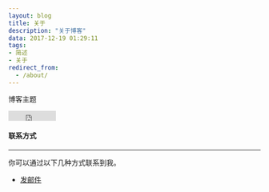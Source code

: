 ```yaml
---
layout: blog
title: 关于
description: "关于博客"
data: 2017-12-19 01:29:11
tags: 
- 简述
- 关于
redirect_from:
  - /about/
---
```


博客主题
 
<iframe src="http://ghbtns.com/github-btn.html?user=liberxue&repo=liberxue.github.io&type=fork&count=true" allowtransparency="true" frameborder="0" scrolling="0" width="95" height="20"></iframe>

#### 联系方式
******
 
你可以通过以下几种方式联系到我。

[^_^]: [提交Issues](https://github.com/icannotwait/icannotwait.github.io/issues)
 
* [发邮件](icannotwait@foxmail.com)

[^_^]: [Twitter](https://twitter.com/).
